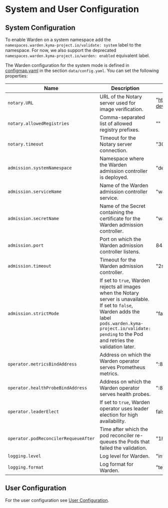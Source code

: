 # System and User Configuration

## System Configuration

To enable Warden on a system namespace add the `namespaces.warden.kyma-project.io/validate: system` label to the namespace.
For now, we also support the deprecated `namespaces.warden.kyma-project.io/warden: enabled` equivalent label.

The Warden configuration for the system mode is defined in [configmap.yaml](../../charts/warden/templates/configmap.yaml) in the section `data/config.yaml`.
You can set the following properties:

| Name                                 | Description                                                                                                                                                                                                                 | Default value                                |
|--------------------------------------|-----------------------------------------------------------------------------------------------------------------------------------------------------------------------------------------------------------------------------|----------------------------------------------|
| `notary.URL`                         | URL of the Notary server used for image verification.                                                                                                                                                                       | "https://signing-dev.repositories.cloud.sap" |
| `notary.allowedRegistries`           | Comma-separated list of allowed registry prefixes.                                                                                                                                                                        | ""                                           |
| `notary.timeout`                     | Timeout for the Notary server connection.                                                                                                                                                                                       | "30s"                                        |
| `admission.systemNamespace`          | Namespace where the Warden admission controller is deployed.                                                                                                                                                                | "default"                                    |
| `admission.serviceName`              | Name of the Warden admission controller service.                                                                                                                                                                            | "warden-admission"                           |
| `admission.secretName`               | Name of the Secret containing the certificate for the Warden admission controller.                                                                                                                                          | "warden-admission-cert"                      |
| `admission.port`                     | Port on which the Warden admission controller listens.                                                                                                                                                                      | 8443                                         |
| `admission.timeout`                  | Timeout for the Warden admission controller.                                                                                                                                                                                | "2s"                                         |
| `admission.strictMode`               | If set to `true`, Warden rejects all images when the Notary server is unavailable. If set to `false`, Warden adds the label `pods.warden.kyma-project.io/validate: pending` to the Pod and retries the validation later. | "false"                                      |
| `operator.metricsBindAddress`        | Address on which the Warden operator serves Prometheus metrics.                                                                                                                                                             | ":8080"                                      |
| `operator.healthProbeBindAddress`    | Address on which the Warden operator serves health probes.                                                                                                                                                                  | ":8081"                                      |
| `operator.leaderElect`               | If set to `true`, Warden operator uses leader election for high availability.                                                                                                                                           | false                                        |
| `operator.podReconcilerRequeueAfter` | Time after which the pod reconciler re-queues the Pods that failed the validation.                                                                                                                                               | "1h"                                         |
| `logging.level`                      | Log level for Warden.                                                                                                                                                                                                       | "info"                                       |
| `logging.format`                     | Log format for Warden.                                                                                                                                                                                                      | "text"                                       |

## User Configuration

For the user configuration see [User Configuration](../user/01-10-configure-user.md).